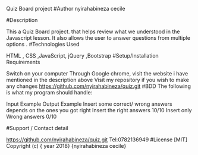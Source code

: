 Quiz Board project
#Author nyirahabineza cecile

#Description

This a Quiz Board project. that helps review what we understood in the Javascript lesson.
It also allows the user to answer questions from multiple options .
#Technologies Used

HTML , CSS ,JavaScript, jQuery ,Bootstrap
#Setup/Installation Requirements

Switch on your computer
Through Google chrome, visit the website i have mentioned in the description above
Visit my repository if you wish to make any changes https://github.com/nyirahabineza/quiz.git 
#BDD The following is what my program should handle:

Input Example	Output Example
Insert some correct/ wrong answers	depends on the ones you got right
Insert the right answers	10/10
Insert only Wrong answers	0/10

#Support / Contact detail

https://github.com/nyirahabineza/quiz.git
Tel:0782136949
#License [MIT] Copyright (c) { year 2018} {nyirahabineza cecile}